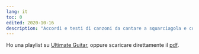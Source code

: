 ```yaml
---
lang: it
toc: 0
edited: 2020-10-16
description: "Accordi e testi di canzoni da cantare a squarciagola e con la chitarra, davanti a un fuoco crepitante a qualunque ora del giorno o della notte"
---
```

Ho una playlist su [Ultimate Guitar](https://go.tommi.space/chords), oppure scaricare direttamente il [pdf](/assets/CANZOMNIA.pdf).
